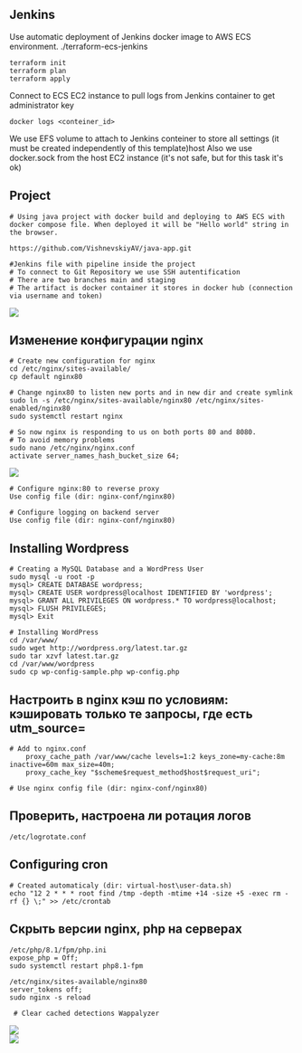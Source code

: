 ## Jenkins
Use automatic deployment of Jenkins docker image to AWS ECS environment.
./terraform-ecs-jenkins

```
terraform init
terraform plan
terraform apply

```
Connect to ECS EC2 instance to pull logs from Jenkins container to get administrator key

```
docker logs <conteiner_id>

```
We use EFS volume to attach to Jenkins conteiner to store all settings (it must be created independently of this template)host
Also we use docker.sock from the host EC2 instance (it's not safe, but for this task it's ok)

## Project
```
# Using java project with docker build and deploying to AWS ECS with docker compose file. When deployed it will be "Hello world" string in the browser. 

https://github.com/VishnevskiyAV/java-app.git

#Jenkins file with pipeline inside the project
# To connect to Git Repository we use SSH autentification
# There are two branches main and staging
# The artifact is docker container it stores in docker hub (connection via username and token)

```
<img src="./images/first_task.png"><br>

## Изменение конфигурации nginx
```
# Create new configuration for nginx
cd /etc/nginx/sites-available/
cp default nginx80

# Change nginx80 to listen new ports and in new dir and create symlink
sudo ln -s /etc/nginx/sites-available/nginx80 /etc/nginx/sites-enabled/nginx80
sudo systemctl restart nginx

# So now nginx is responding to us on both ports 80 and 8080.
# To avoid memory problems
sudo nano /etc/nginx/nginx.conf
activate server_names_hash_bucket_size 64;
```
<img src="./images/nginx_on_both_ports.png"><br>

```
# Configure nginx:80 to reverse proxy
Use config file (dir: nginx-conf/nginx80)

# Configure logging on backend server
Use config file (dir: nginx-conf/nginx80)

```

## Installing Wordpress
```
# Creating a MySQL Database and a WordPress User
sudo mysql -u root -p
mysql> CREATE DATABASE wordpress;
mysql> CREATE USER wordpress@localhost IDENTIFIED BY 'wordpress';
mysql> GRANT ALL PRIVILEGES ON wordpress.* TO wordpress@localhost;
mysql> FLUSH PRIVILEGES;
mysql> Exit

# Installing WordPress
cd /var/www/
sudo wget http://wordpress.org/latest.tar.gz
sudo tar xzvf latest.tar.gz
cd /var/www/wordpress
sudo cp wp-config-sample.php wp-config.php

```

## Настроить в nginx кэш по условиям: кэшировать только те запросы, где есть utm_source=
```
# Add to nginx.conf
    proxy_cache_path /var/www/cache levels=1:2 keys_zone=my-cache:8m inactive=60m max_size=40m;
    proxy_cache_key "$scheme$request_method$host$request_uri";

# Use nginx config file (dir: nginx-conf/nginx80)

```

## Проверить, настроена ли ротация логов
```
/etc/logrotate.conf

```
## Configuring cron
```
# Created automaticaly (dir: virtual-host\user-data.sh)
echo "12 2 * * * root find /tmp -depth -mtime +14 -size +5 -exec rm -rf {} \;" >> /etc/crontab

```

## Cкрыть версии nginx, php на серверах
```
/etc/php/8.1/fpm/php.ini
expose_php = Off;
sudo systemctl restart php8.1-fpm

/etc/nginx/sites-available/nginx80
server_tokens off;
sudo nginx -s reload

 # Clear cached detections Wappalyzer
```

<img src="./images/with_versions.png"><br>
<img src="./images/without_versions.png"><br>

